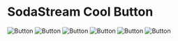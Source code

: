 SodaStream Cool Button
========================

![Button](https://raw.githubusercontent.com/qoobaa/sodastream-jet/main/cool.png)
![Button](https://raw.githubusercontent.com/qoobaa/sodastream-jet/main/cool01.png)
![Button](https://raw.githubusercontent.com/qoobaa/sodastream-jet/main/cool02.png)
![Button](https://raw.githubusercontent.com/qoobaa/sodastream-jet/main/cool03.png)
![Button](https://raw.githubusercontent.com/qoobaa/sodastream-jet/main/cool04.png)
![Button](https://raw.githubusercontent.com/qoobaa/sodastream-jet/main/cool05.png)
